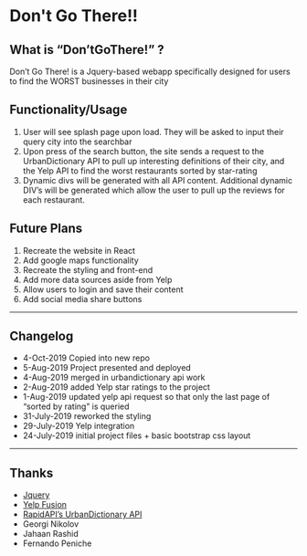 # Don't Go There!!


## What is “Don’tGoThere!” ?

Don’t Go There! is a Jquery-based webapp specifically designed for users to find the WORST businesses in their city

## Functionality/Usage

1. User will see splash page upon load. They will be asked to input their query city into the searchbar
2. Upon press of the search button, the site sends a request to the UrbanDictionary API to pull up interesting definitions of their city, and the Yelp API to find the worst restaurants sorted by star-rating
3. Dynamic divs will be generated with all API content. Additional dynamic DIV’s will be generated which allow the user to pull up the reviews for each restaurant.

## Future Plans

1. Recreate the website in React
2. Add google maps functionality
3. Recreate the styling and front-end
4. Add more data sources aside from Yelp
5. Allow users to login and save their content
6. Add social media share buttons

----
## Changelog
* 4-Oct-2019 Copied into new repo
* 5-Aug-2019 Project presented and deployed
* 4-Aug-2019 merged in urbandictionary api work
* 2-Aug-2019 added Yelp star ratings to the project
* 1-Aug-2019 updated yelp api request so that only the last page of “sorted by rating” is queried
* 31-July-2019  reworked the styling
* 29-July-2019  Yelp integration
* 24-July-2019 initial project files + basic bootstrap css layout

----
## Thanks

* [Jquery](https://jquery.com)
* [Yelp Fusion](https://www.yelp.com/fusion)
* [RapidAPI’s UrbanDictionary API](https://rapidapi.com/community/api/urban-dictionary)
* Georgi Nikolov
* Jahaan Rashid
* Fernando Peniche

